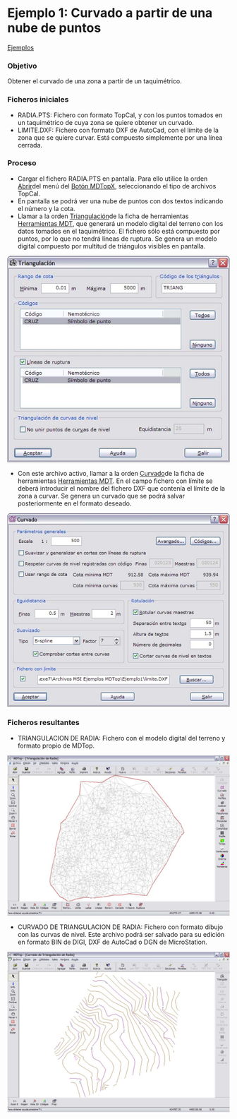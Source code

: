 # Ejemplo 1: Curvado a partir de una nube de puntos

[Ejemplos](/mdtopx/ejemplos/)

### Objetivo

Obtener el curvado de una zona a partir de un taquimétrico.

### Ficheros iniciales

* RADIA.PTS: Fichero con formato TopCal, y con los puntos tomados en un taquimétrico de cuya zona se quiere obtener un curvado.
* LIMITE.DXF: Fichero con formato DXF de AutoCad, con el límite de la zona que se quiere curvar. Está compuesto simplemente por una línea cerrada.

### Proceso

* Cargar el fichero RADIA.PTS en pantalla. Para ello utilice la orden [Abrir](../operaciones-con-archivos/abrir-archivo.md)del menú del [Botón MDTopX](../introduccion/boton-de-mdtopx.md), seleccionando el tipo de archivos TopCal.
* En pantalla se podrá ver una nube de puntos con dos textos indicando el número y la cota.
* Llamar a la orden [Triangulación](../como/como-triangulacion.md)de la ficha de herramientas [Herramientas MDT](/mdtopx/herramientas-mdt/), que generará un modelo digital del terreno con los datos tomados en el taquimétrico. El fichero sólo está compuesto por puntos, por lo que no tendrá líneas de ruptura. Se genera un modelo digital compuesto por multitud de triángulos visibles en pantalla.

![](../../.gitbook/assets/pantalla1-ejemplo1.jpg)

* Con este archivo activo, llamar a la orden [Curvado](../como/como-curvado.md)de la ficha de herramientas [Herramientas MDT](/mdtopx/herramientas-mdt/). En el campo fichero con límite se deberá introducir el nombre del fichero DXF que contenía el límite de la zona a curvar. Se genera un curvado que se podrá salvar posteriormente en el formato deseado.

![](../../.gitbook/assets/pantalla4-ejemplo1.jpg)

### Ficheros resultantes

* TRIANGULACION DE RADIA: Fichero con el modelo digital del terreno y formato propio de MDTop.

![](../../.gitbook/assets/pantalla3-ejemplo1.jpg)

* CURVADO DE TRIANGULACION DE RADIA: Fichero con formato dibujo con las curvas de nivel. Este archivo podrá ser salvado para su edición en formato BIN de DIGI, DXF de AutoCad o DGN de MicroStation.

![](../../.gitbook/assets/pantalla5-ejemplo1.jpg)
